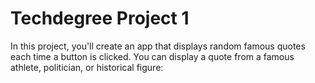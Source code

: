 # Techdegree Project 1
In this project, you'll create an app that displays random famous quotes each time a button is clicked. You can display a quote from a famous athlete, politician, or historical figure:
